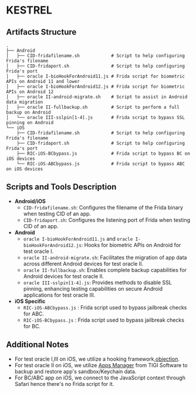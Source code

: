 # KESTREL

## Artifacts Structure

```
.
├── Android
│   ├── CID-fridafilename.sh            # Script to help configuring Frida's filename 
│   ├── CID-fridaport.sh                # Script to help configuring Frida's port 
│   ├── oracle I-bioHookForAndroid11.js # Frida script for biometric APIs on Android 11 and lower
│   ├── oracle I-bioHookForAndroid12.js # Frida script for biometric APIs on Android 12
│   ├── oracle II-android-migrate.sh    # Script to assist in Android data migration
│   ├── oracle II-fullbackup.sh         # Script to perform a full backup on Android
│   └── oracle III-sslpin[1-4].js       # Frida script to bypass SSL pinning on Android
└── iOS
    ├── CID-fridafilename.sh            # Script to help configuring Frida's filename 
    ├── CID-fridaport.sh                # Script to help configuring Frida's port 
    ├── RIC-iOS-BCbypass.js             # Frida script to bypass BC on iOS devices
    └── RIC-iOS-ABCbypass.js            # Frida script to bypass ABC on iOS devices

```

## Scripts and Tools Description

- **Android/iOS**
  - `CID-fridafilename.sh`: Configures the filename of the Frida  binary when testing CID of an app.
  - `CID-fridaport.sh`: Configures the listening port of Frida when testing CID of an app.
- **Android**
  - `oracle I-bioHookForAndroid11.js` and `oracle I-bioHookForAndroid12.js`:  Hooks for biometric APIs on Android for test oracle I.
  - `oracle II-android-migrate.sh`: Facilitates the migration of app data across different Android devices for test oracle II.
  - `oracle II-fullbackup.sh`: Enables complete backup capabilities for Android devices for test oracle II.
  - `oracle III-sslpin[1-4].js`: Provides methods to disable SSL pinning, enhancing testing capabilities on secure Android applications for test oracle III.
- **iOS Specific**
  - `RIC-iOS-ABCbypass.js` : Frida script used to bypass jailbreak checks for ABC.
  - `RIC-iOS-BCbypass.js` : Frida script used to bypass jailbreak checks for BC.

## Additional Notes

- For test oracle I,III on iOS, we utilize a hooking framework,[objection](https://github.com/sensepost/objection/).
- For test oracle II on iOS, we utilize [Apps Manager](https://www.tigisoftware.com/) from TIGI Software to backup and restore app's sandbox/Keychain data.
- For BC/ABC app on iOS, we connect to the JavaScript context through Safari hence there's no Frida script for it.